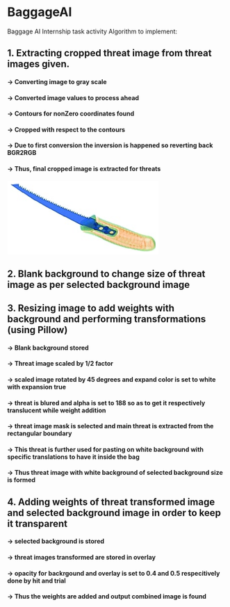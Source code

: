 # BaggageAI
Baggage AI Internship task activity
Algorithm to implement:
## 1. Extracting cropped threat image from threat images given.
#### -> Converting image to gray scale
#### -> Converted image values to process ahead
#### -> Contours for nonZero coordinates found
#### -> Cropped with respect to the contours
#### -> Due to first conversion the inversion is happened so reverting back BGR2RGB
#### -> Thus, final cropped image is extracted for threats
![](threat.png)
## 2. Blank background to change size of threat image as per selected background image
## 3. Resizing image to add weights with background and performing transformations (using Pillow)
#### -> Blank background stored
#### -> Threat image scaled by 1/2 factor
#### -> scaled image rotated by 45 degrees and expand color is set to white with expansion true
#### -> threat is blured and alpha is set to 188 so as to get it respectively translucent while weight addition
#### -> threat image mask is selected and main threat is extracted from the rectangular boundary
#### -> This threat is further used for pasting on white background with specific translations to have it inside the bag
#### -> Thus threat image with white background of selected background size is formed
## 4. Adding weights of threat transformed image and selected background image in order to keep it transparent
#### -> selected background is stored
#### -> threat images transformed are stored in overlay
#### -> opacity for backrgound and overlay is set to 0.4 and 0.5 respecitively done by hit and trial
#### -> Thus the weights are added and output combined image is found

